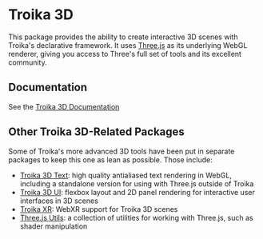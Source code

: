 # Troika 3D

This package provides the ability to create interactive 3D scenes with Troika's declarative framework. It uses [Three.js](https://threejs.org) as its underlying WebGL renderer, giving you access to Three's full set of tools and its excellent community.

## Documentation

See the [Troika 3D Documentation](../../docs/troika-3d/index.md)


## Other Troika 3D-Related Packages

Some of Troika's more advanced 3D tools have been put in separate packages to keep this one as lean as possible. Those include:

- [Troika 3D Text](../troika-3d-text/): high quality antialiased text rendering in WebGL, including a standalone version for using with Three.js outside of Troika
- [Troika 3D UI](../troika-3d-ui): flexbox layout and 2D panel rendering for interactive user interfaces in 3D scenes
- [Troika XR](../troika-xr): WebXR support for Troika 3D scenes
- [Three.js Utils](../troika-three-utils): a collection of utilities for working with Three.js, such as shader manipulation
